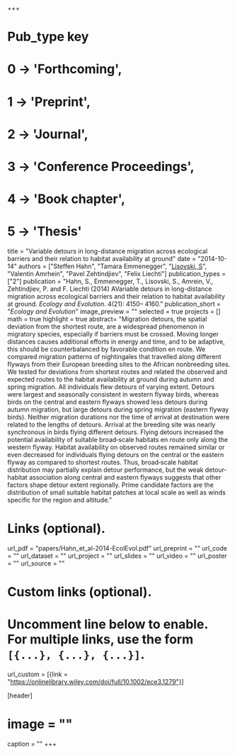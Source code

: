 +++
# Pub_type key
# 0 -> 'Forthcoming',
# 1 -> 'Preprint',
# 2 -> 'Journal',
# 3 -> 'Conference Proceedings',
# 4 -> 'Book chapter',
# 5 -> 'Thesis'
  
title = "Variable detours in long-distance migration across ecological barriers and their relation to habitat availability at ground"
date = "2014-10-14"
authors = ["Steffen Hahn", "Tamara Emmenegger",  "[Lisovski, S](https://slisovski.netlify.com/)",  "Valentin Amrhein",  "Pavel Zehtindjiev",  "Felix Liechti"]
publication_types = ["2"]
publication = "Hahn, S., Emmenegger, T., Lisovski, S., Amrein, V., Zehtindjiev, P. and F. Liechti (2014) AVariable detours in long-distance migration across ecological barriers and their relation to habitat availability at ground. _Ecology and Evolution_. 4(21): 4150– 4160."
publication_short = "_Ecology and Evolution_"
image_preview = ""
selected = true
projects = []
math = true
highlight = true
abstract= "Migration detours, the spatial deviation from the shortest route, are a widespread phenomenon in migratory species, especially if barriers must be crossed. Moving longer distances causes additional efforts in energy and time, and to be adaptive, this should be counterbalanced by favorable condition en route. We compared migration patterns of nightingales that travelled along different flyways from their European breeding sites to the African nonbreeding sites. We tested for deviations from shortest routes and related the observed and expected routes to the habitat availability at ground during autumn and spring migration. All individuals flew detours of varying extent. Detours were largest and seasonally consistent in western flyway birds, whereas birds on the central and eastern flyways showed less detours during autumn migration, but large detours during spring migration (eastern flyway birds). Neither migration durations nor the time of arrival at destination were related to the lengths of detours. Arrival at the breeding site was nearly synchronous in birds flying different detours. Flying detours increased the potential availability of suitable broad‐scale habitats en route only along the western flyway. Habitat availability on observed routes remained similar or even decreased for individuals flying detours on the central or the eastern flyway as compared to shortest routes. Thus, broad‐scale habitat distribution may partially explain detour performance, but the weak detour‐habitat association along central and eastern flyways suggests that other factors shape detour extent regionally. Prime candidate factors are the distribution of small suitable habitat patches at local scale as well as winds specific for the region and altitude."
  
# Links (optional).
url_pdf = "papers/Hahn_et_al-2014-EcolEvol.pdf"
url_preprint = ""
url_code = ""
url_dataset = ""
url_project = ""
url_slides = ""
url_video = ""
url_poster = ""
url_source = ""
  
# Custom links (optional).
#   Uncomment line below to enable. For multiple links, use the form `[{...}, {...}, {...}]`.
url_custom = [{link = "https://onlinelibrary.wiley.com/doi/full/10.1002/ece3.1279"}]
  
[header]
# image = ""
caption = ""
+++
